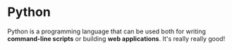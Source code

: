 # Python
Python is a programming language that can be used both for writing **command-line scripts** or building **web applications**. It's really really good!